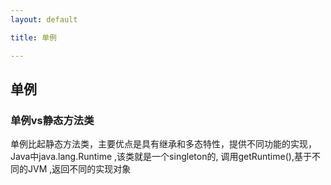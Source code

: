 ```yaml
---
layout: default

title: 单例

---
```


## 单例

### 单例vs静态方法类

单例比起静态方法类，主要优点是具有继承和多态特性，提供不同功能的实现，Java中java.lang.Runtime ,该类就是一个singleton的, 调用getRuntime(),基于不同的JVM ,返回不同的实现对象